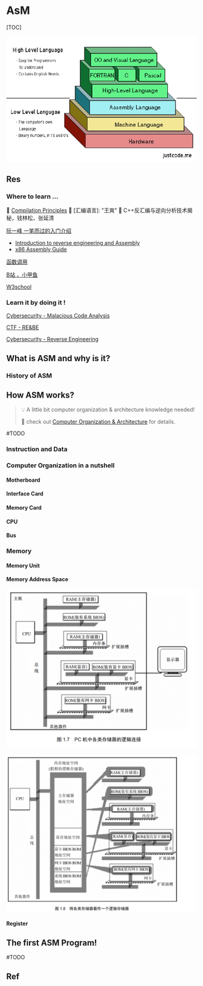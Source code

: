 # AsM

[TOC]

![](../../../../Assets/Pics/Pasted%20image%2020230227223106.png)



## Res
### Where to learn ...
🏫 [Compilation Principles](../../Compilation/Compilation.md)
📖 [汇编语言]: "王爽"
📖 C++反汇编与逆向分析技术揭秘，钱林松，张延清

[阮一峰 一笔而过的入门介绍](http://www.ruanyifeng.com/blog/2018/01/assembly-language-primer.html)
- [Introduction to reverse engineering and Assembly](https://kakaroto.homelinux.net/2017/11/introduction-to-reverse-engineering-and-assembly/)
- [x86 Assembly Guide](https://www.cs.virginia.edu/~evans/cs216/guides/x86.html)

[函数调用](https://zhuanlan.zhihu.com/p/24129384)

[B站 ，小甲鱼](https://www.bilibili.com/video/BV1zW411n79C?share_source=copy_web)

[W3school](https://www.w3cschool.cn/assembly/assembly-establish.html)

### Learn it by doing it !
[Cybersecurity - Malacious Code Analysis](../../../CyberSecurity/🥇%20Best%20Practice/👣%20Malacious%20Code%20Analysis/Malacious%20Code%20Analysis.md)

[CTF - RE&BE](../../../CyberSecurity/👻%20CTF/RE&BE/RE&BE.md)

[Cybersecurity - Reverse Engineering](../../../CyberSecurity/🥇%20Best%20Practice/Reverse%20Engineering/Reverse%20Engineering.md)



## What is ASM and why is it?
### History of ASM



## How ASM works?

>💡 A little bit computer organization & architecture knowledge needed!
>
>🔗 check out [Computer Organization & Architecture](../../Computer%20System/Computer%20Organization%20&%20Architecture/Computer%20Organization%20&%20Architecture.md) for details.

#TODO 

### Instruction and Data


### Computer Organization in a nutshell
#### Motherboard

#### Interface Card

#### Memory Card

#### CPU

#### Bus


### Memory
#### Memory Unit

#### Memory Address Space
![](../../../../Assets/Pics/Screenshot%202023-03-01%20at%2011.08.01%20AM.png)

![](../../../../Assets/Pics/Screenshot%202023-03-01%20at%2011.08.25%20AM.png)

#### Register


## The first ASM Program!
#TODO 


## Ref


